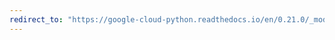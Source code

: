 ```yaml
---
redirect_to: "https://google-cloud-python.readthedocs.io/en/0.21.0/_modules/google/cloud/vision/color.html"
---
```

